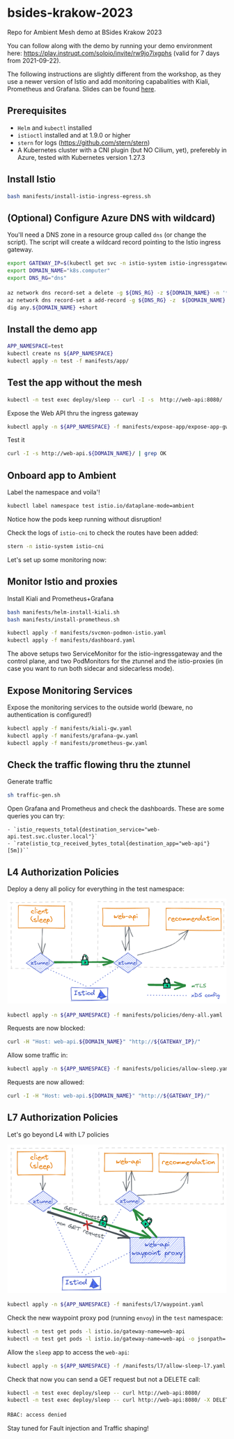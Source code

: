 # bsides-krakow-2023
Repo for Ambient Mesh demo at BSides Krakow 2023

You can follow along with the demo by running your demo environment here: https://play.instruqt.com/soloio/invite/rw9jo7ixgphs (valid for 7 days from 2021-09-22).

The following instructions are slightly different from the workshop, as they use a newer version of Istio and add monitoring capabalities with Kiali, Prometheus and Grafana. Slides can be found [here](https://docs.google.com/presentation/d/1g9IH--EvBm7DTLfMIjiggV9lCRMEeGVqEi5yEI7dmlA/edit?usp=sharing).

## Prerequisites

- `Helm` and `kubectl` installed
- `istioctl` installed and at 1.9.0 or higher
- `stern` for logs (https://github.com/stern/stern)
- A Kubernetes cluster with a CNI plugin (but NO Cilium, yet), preferebly in Azure, tested with Kubernetes version 1.27.3
  
## Install Istio

```bash
bash manifests/install-istio-ingress-egress.sh
```

## (Optional) Configure Azure DNS with wildcard)

You'll need a DNS zone in a resource group called `dns` (or change the script). The script will create a wildcard record pointing to the Istio ingress gateway.

```bash
export GATEWAY_IP=$(kubectl get svc -n istio-system istio-ingressgateway -ojsonpath='{.status.loadBalancer.ingress[0].ip}')
export DOMAIN_NAME="k8s.computer"
export DNS_RG="dns"

az network dns record-set a delete -g ${DNS_RG} -z ${DOMAIN_NAME} -n '*' -y
az network dns record-set a add-record -g ${DNS_RG} -z  ${DOMAIN_NAME} -n '*' -a $GATEWAY_IP
dig any.${DOMAIN_NAME} +short
```

## Install the demo app

```bash
APP_NAMESPACE=test
kubectl create ns ${APP_NAMESPACE}
kubectl apply -n test -f manifests/app/
```
## Test the app without the mesh

```bash
kubectl -n test exec deploy/sleep -- curl -I -s  http://web-api:8080/ | grep OK
```

Expose the Web API thru the ingress gateway

```bash
kubectl apply -n ${APP_NAMESPACE} -f manifests/expose-app/expose-app-gw.yaml
```

Test it

```bash
curl -I -s http://web-api.${DOMAIN_NAME}/ | grep OK
```

## Onboard app to Ambient

Label the namespace and voila'!

```bash
kubectl label namespace test istio.io/dataplane-mode=ambient
```

Notice how the pods keep running without disruption!

Check the logs of `istio-cni` to check the routes have been added:

```bash
stern -n istio-system istio-cni
```

Let's set up some monitoring now:

## Monitor Istio and proxies

Install Kiali and Prometheus+Grafana

```bash
bash manifests/helm-install-kiali.sh
bash manifests/install-prometheus.sh
```

```bash
kubectl apply -f manifests/svcmon-podmon-istio.yaml
kubectl apply -f manifests/dashboard.yaml
```

The above setups two ServiceMonitor for the istio-ingressgateway and the control plane, and two PodMonitors
for the ztunnel and the istio-proxies (in case you want to run both sidecar and sidecarless mode).

## Expose Monitoring Services
Expose the monitoring services to the outside world (beware, no authentication is configured!)

```bash
kubectl apply -f manifests/kiali-gw.yaml
kubectl apply -f manifests/grafana-gw.yaml
kubectl apply -f manifests/prometheus-gw.yaml
```

## Check the traffic flowing thru the ztunnel

Generate traffic
```bash
sh traffic-gen.sh
```

Open Grafana and Prometheus and check the dashboards. These are some queries you can try:

```promql
- `istio_requests_total{destination_service="web-api.test.svc.cluster.local"}`
- `rate(istio_tcp_received_bytes_total{destination_app="web-api"}[5m])``
```

## L4 Authorization Policies

Deploy a deny all policy for everything in the test namespace:

![L4 Policies](image-1.png)

```bash
kubectl apply -n ${APP_NAMESPACE} -f manifests/policies/deny-all.yaml
```

Requests are now blocked:

```bash
curl -H "Host: web-api.${DOMAIN_NAME}" "http://${GATEWAY_IP}/"
```

Allow some traffic in:

```bash
kubectl apply -n ${APP_NAMESPACE} -f manifests/policies/allow-sleep.yaml
```

Requests are now allowed:

```bash
curl -I -H "Host: web-api.${DOMAIN_NAME}" "http://${GATEWAY_IP}/"
```
## L7 Authorization Policies

Let's go beyond L4 with L7 policies

![L7 Policies](image.png)

```bash
kubectl apply -n ${APP_NAMESPACE} -f manifests/l7/waypoint.yaml
```

Check the new waypoint proxy pod (running `envoy`) in the `test` namespace:

```bash
kubectl -n test get pods -l istio.io/gateway-name=web-api
kubectl -n test get pods -l istio.io/gateway-name=web-api -o jsonpath='{.items[].spec.containers[0].image}'
```


Allow the `sleep` app to access the `web-api`:

```bash
kubectl apply -n ${APP_NAMESPACE} -f /manifests/l7/allow-sleep-l7.yaml
```

Check that now you can send a GET request but not a DELETE call:

```bash
kubectl -n test exec deploy/sleep -- curl http://web-api:8080/
kubectl -n test exec deploy/sleep -- curl http://web-api:8080/ -X DELETE

RBAC: access denied
```

Stay tuned for Fault injection and Traffic shaping!